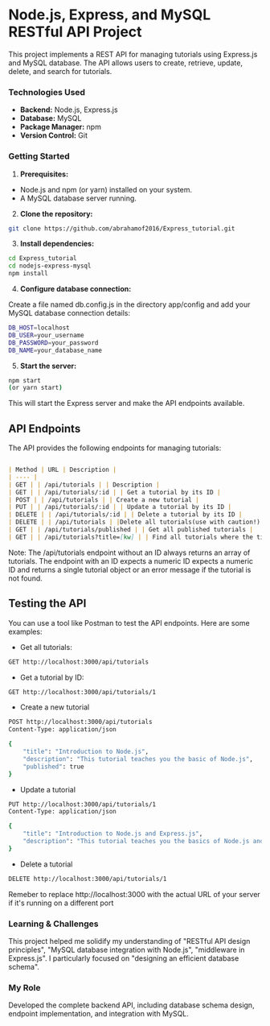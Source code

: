 # Node.js, Express, and MySQL RESTful API Project

This project implements a REST API for managing tutorials using Express.js and MySQL database. The API allows users to create, retrieve, update, delete, and search for tutorials.

### Technologies Used

* **Backend:** Node.js, Express.js
* **Database:** MySQL
* **Package Manager:** npm
* **Version Control:** Git

### Getting Started

1.  **Prerequisites:**

* Node.js and npm (or yarn) installed on your system.
* A MySQL database server running.

2. **Clone the repository:**

```bash
git clone https://github.com/abrahamof2016/Express_tutorial.git
```
3. **Install dependencies:**

``` bash
cd Express_tutorial
cd nodejs-express-mysql
npm install
```

4. **Configure database connection:**

Create a file named db.config.js in the directory app/config and add your MySQL database connection details:

``` bash
DB_HOST=localhost
DB_USER=your_username
DB_PASSWORD=your_password
DB_NAME=your_database_name
```

5. **Start the server:**

``` bash
npm start
(or yarn start)
```
This will start the Express server and make the API endpoints available.

## API Endpoints

The API provides the following endpoints for managing tutorials:

```Markdown

| Method | URL | Description |
| ---- |
| GET | | /api/tutorials | | Description |
| GET | | /api/tutorials/:id | | Get a tutorial by its ID |
| POST | | /api/tutorials | | Create a new tutorial |
| PUT | | /api/tutorials/:id | | Update a tutorial by its ID |
| DELETE | | /api/tutorials/:id | | Delete a tutorial by its ID |
| DELETE | | /api/tutorials | |Delete all tutorials(use with caution!) |
| GET | | /api/tutorials/published | | Get all published tutorials |
| GET | | /api/tutorials?title=[kw] | | Find all tutorials where the title contains the keyword kw |
```

Note: The /api/tutorials endpoint without an ID always returns an array of tutorials. The endpoint with an ID expects a numeric ID expects a numeric ID and returns a single tutorial object or an error message if the tutorial is not found.

## Testing the API

You can use a tool like Postman to test the API endpoints. Here are some examples:

* Get all tutorials:

``` bash
GET http://localhost:3000/api/tutorials
```

* Get a tutorial by ID:

``` bash
GET http://localhost:3000/api/tutorials/1
```

* Create a new tutorial

``` bash
POST http://localhost:3000/api/tutorials
Content-Type: application/json

{
	"title": "Introduction to Node.js",
	"description": "This tutorial teaches you the basic of Node.js",
	"published": true
}
```

* Update a tutorial

``` bash
PUT http://localhost:3000/api/tutorials/1
Content-Type: application/json

{
	"title": "Introduction to Node.js and Express.js",
	"description": "This tutorial teaches you the basics of Node.js and Express.js"
}
```

* Delete a tutorial

``` bash
DELETE http://localhost:3000/api/tutorials/1
```

Remeber to replace http://localhost:3000 with the actual URL of your server if it's running on a different port

### Learning & Challenges

This project helped me solidify my understanding of "RESTful API design principles", "MySQL database integration with Node.js", "middleware in Express.js". I particularly focused on "designing an efficient database schema".

### My Role

Developed the complete backend API, including database schema design, endpoint implementation, and integration with MySQL.

 



